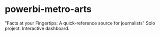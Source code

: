 # powerbi-metro-arts
"Facts at your Fingertips: A quick-reference source for journalists"  Solo project. Interactive dashboard.
